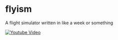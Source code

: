 flyism
======

A flight simulator written in like a week or something

[![Youtube Video](http://img.youtube.com/vi/cLveYDVNOEA/0.jpg)](http://www.youtube.com/watch?v=cLveYDVNOEA)
